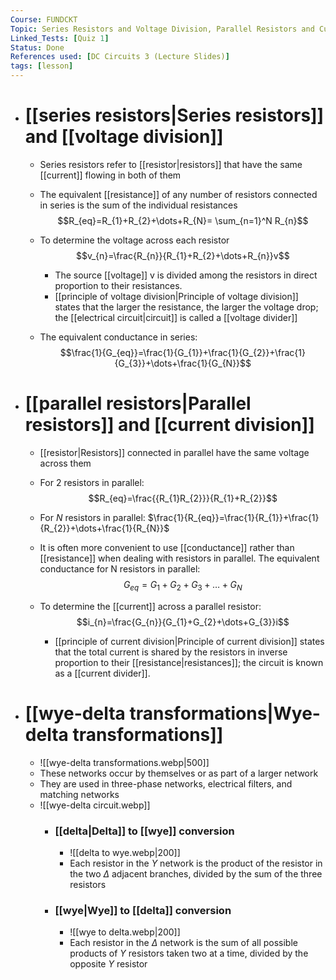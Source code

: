 ```yaml
---
Course: FUNDCKT
Topic: Series Resistors and Voltage Division, Parallel Resistors and Current Division, and Wye-Delta Transformations
Linked_Tests: [Quiz 1]
Status: Done
References used: [DC Circuits 3 (Lecture Slides)]
tags: [lesson]
---
```


- # [[series resistors|Series resistors]] and [[voltage division]]
	- Series resistors refer to [[resistor|resistors]] that have the same [[current]] flowing in both of them

	- The equivalent [[resistance]] of any number of resistors connected in series is the sum of the individual resistances $$R_{eq}=R_{1}+R_{2}+\dots+R_{N}= \sum_{n=1}^N R_{n}$$

	- To determine the voltage across each resistor $$v_{n}=\frac{R_{n}}{R_{1}+R_{2}+\dots+R_{n}}v$$

		- The source [[voltage]] v is divided among the resistors in direct proportion to their resistances.
		- [[principle of voltage division|Principle of voltage division]] states that the larger the resistance, the larger the voltage drop; the [[electrical circuit|circuit]] is called a [[voltage divider]]

	- The equivalent conductance in series: $$\frac{1}{G_{eq}}=\frac{1}{G_{1}}+\frac{1}{G_{2}}+\frac{1}{G_{3}}+\dots+\frac{1}{G_{N}}$$

- # [[parallel resistors|Parallel resistors]] and [[current division]]
	- [[resistor|Resistors]] connected in parallel have the same voltage across them

	- For 2 resistors in parallel: $$R_{eq}=\frac{{R_{1}R_{2}}}{R_{1}+R_{2}}$$

	- For $N$ resistors in parallel: $\frac{1}{R_{eq}}=\frac{1}{R_{1}}+\frac{1}{R_{2}}+\dots+\frac{1}{R_{N}}$

	- It is often more convenient to use [[conductance]] rather than [[resistance]] when dealing with resistors in parallel. The equivalent conductance for N resistors in parallel: $$G_{eq}=G_{1}+G_{2}+G_{3}+\dots+G_{N}$$

	- To determine the [[current]] across a parallel resistor: $$i_{n}=\frac{G_{n}}{G_{1}+G_{2}+\dots+G_{3}}i$$

		- [[principle of current division|Principle of current division]] states that the total current is shared by the resistors in inverse proportion to their [[resistance|resistances]]; the circuit is known as a [[current divider]].
- # [[wye-delta transformations|Wye-delta transformations]]
	- ![[wye-delta transformations.webp|500]]
	- These networks occur by themselves or as part of a larger network
	- They are used in three-phase networks, electrical filters, and matching networks
	- ![[wye-delta circuit.webp]]
		- ### [[delta|Delta]] to [[wye]] conversion
			- ![[delta to wye.webp|200]]
			- Each resistor in the $Y$ network is the product of the resistor in the two $\Delta$ adjacent branches, divided by the sum of the three resistors
		- ### [[wye|Wye]] to [[delta]] conversion
			- ![[wye to delta.webp|200]]
			- Each resistor in the $\Delta$ network is the sum of all possible products of $Y$ resistors taken two at a time, divided by the opposite $Y$ resistor
